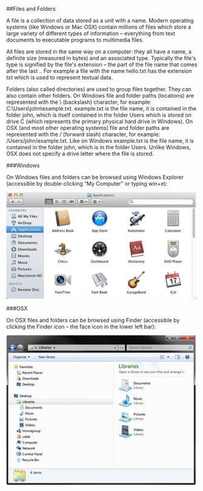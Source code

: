 ##Files and Folders

A file is a collection of data stored as a unit with a name. Modern operating systems (like Windows or Mac OSX) contain millions of files which store a large variety of different types of information – everything from text documents to executable programs to multimedia files.

All files are stored in the same way on a computer: they all have a name, a definite size (measured in bytes) and an associated type. Typically the file's type is signified by the file's extension – the part of the file name that comes after the last .. For example a file with the name hello.txt has the extension txt which is used to represent textual data.

Folders (also called directories) are used to group files together. They can also contain other folders. On Windows file and folder paths (locations) are represented with the \ (backslash) character, for example: C:\Users\john\example.txt. example.txt is the file name, it is contained in the folder john, which is itself contained in the folder Users which is stored on drive C (which represents the primary physical hard drive in Windows). On OSX (and most other operating systems) file and folder paths are represented with the / (forward slash) character, for example: /Users/john/example.txt. Like on Windows example.txt is the file name, it is contained in the folder john, which is in the folder Users. Unlike Windows, OSX does not specify a drive letter where the file is stored.

###Windows

On Windows files and folders can be browsed using Windows Explorer (accessible by double-clicking “My Computer” or typing win+e):

![windows](../img/1-mac-file.png)

###OSX

On OSX files and folders can be browsed using Finder (accessible by clicking the Finder icon – the face icon in the lower left bar):

![mac](../img/1-windows-file.png)